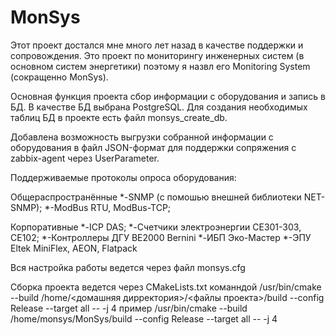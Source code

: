 # MonSys
Этот проект достался мне много лет назад в качестве поддержки и сопровождения.
Это проект по мониторингу инженерных систем (в основном систем энергетики) поэтому я назвл его 
Monitoring System (сокращенно MonSys). 

Основная функция проекта сбор информации с оборудования и запись в БД. В качестве БД выбрана PostgreSQL.
Для создания необходимых таблиц БД в проекте есть файл monsys_create_db.

Добавлена возможность выгрузки собранной информации с оборудования в файл JSON-формат для поддержки 
сопряжения с zabbix-agent через UserParameter.

Поддерживаемые протоколы опроса оборудования:

Общераспространённые
*-SNMP (с помошью внешней библиотеки NET-SNMP);
*-ModBus RTU, ModBus-TCP;

Корпоративные
*-ICP DAS;
*-Счетчики электроэнергии СЕ301-303, СЕ102;
*-Контроллеры ДГУ BE2000 Bernini
*-ИБП Эко-Мастер
*-ЭПУ Eltek MiniFlex, AEON, Flatpack


Вся настройка работы ведется через файл monsys.cfg

Сборка проекта ведется через CMakeLists.txt команндой
/usr/bin/cmake --build /home/<домашняя дирректория>/<файлы проекта>/build --config Release --target all -- -j 4
пример
/usr/bin/cmake --build /home/monsys/MonSys/build --config Release --target all -- -j 4